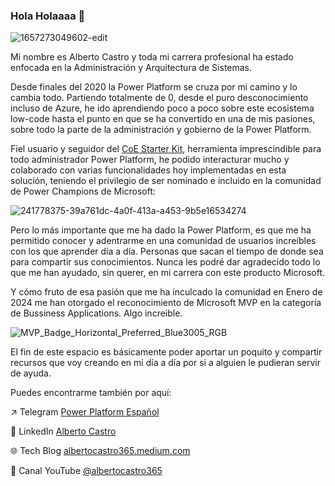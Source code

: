 ### Hola Holaaaa 👋 
![1657273049602-edit](https://github.com/albertocastro365/albertocastro365/assets/57954993/6f7efe55-0a1d-4bfd-95b1-3dfcebfad8aa)


Mi nombre es Alberto Castro y toda mi carrera profesional ha estado enfocada en la Administración y Arquitectura de Sistemas.

Desde finales del 2020 la Power Platform se cruza por mi camino y lo cambia todo. Partiendo totalmente de 0, desde el puro desconocimiento incluso de Azure, he ido aprendiendo poco a poco sobre este ecosistema low-code hasta el punto en que se ha convertido en una de mis pasiones, sobre todo la parte de la administración y gobierno de la Power Platform. 

Fiel usuario y seguidor del [CoE Starter Kit](https://github.com/microsoft/coe-starter-kit), herramienta imprescindible para todo administrador Power Platform, he podido interacturar mucho y colaborado con varias funcionalidades hoy implementadas en esta solución, teniendo el privilegio de ser nominado e incluido en la comunidad de Power Champions de Microsoft:

![241778375-39a761dc-4a0f-413a-a453-9b5e16534274](https://github.com/albertocastro365/albertocastro365/assets/57954993/fc03ad62-ff27-4531-ab10-90d539433a73)

Pero lo más importante que me ha dado la Power Platform, es que me ha permitido conocer y adentrarme en una comunidad de usuarios increíbles con los que aprender día a día. Personas que sacan el tiempo de donde sea para compartir sus conocimientos. Nunca les podré dar agradecido todo lo que me han ayudado, sin querer, en mi carrera con este producto Microsoft.

Y cómo fruto de esa pasión que me ha inculcado la comunidad en Enero de 2024 me han otorgado el reconocimiento de Microsoft MVP en la categoría de Bussiness Applications. Algo increible.

![MVP_Badge_Horizontal_Preferred_Blue3005_RGB](https://github.com/albertocastro365/albertocastro365/assets/57954993/92d49e15-4f2d-426c-850e-d00023e057ec)


El fin de este espacio es básicamente poder aportar un poquito y compartir recursos que voy creando en mi día a día por si a alguien le pudieran servir de ayuda.

Puedes encontrarme también por aquí:

:arrow_upper_right: Telegram [Power Platform Español](https://t.me/EsPowerPlatform)

💼 LinkedIn [Alberto Castro](https://www.linkedin.com/in/albertocastro365/)

🌐 Tech Blog [albertocastro365.medium.com](https://albertocastro365.medium.com/)

🎥 Canal YouTube [@albertocastro365](https://www.youtube.com/@albertocastro365)

<!--
**albertocastro365/albertocastro365** is a ✨ _special_ ✨ repository because its `README.md` (this file) appears on your GitHub profile.

Here are some ideas to get you started:

- 🔭 I’m currently working on ...
- 🌱 I’m currently learning ...
- 👯 I’m looking to collaborate on ...
- 🤔 I’m looking for help with ...
- 💬 Ask me about ...
- 📫 How to reach me: ...
- 😄 Pronouns: ...
- ⚡ Fun fact: ...
-->

